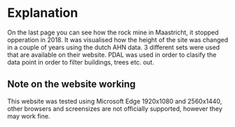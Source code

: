 # Explanation
On the last page you can see how the rock mine in Maastricht, it stopped opperation in 2018. It was visualised how the height of the site was changed in a couple of years using the dutch AHN data. 3 different sets were used that are available on their website. PDAL was used in order to clasify the data point in order to filter buildings, trees etc. out.

## Note on the website working
This website was tested using Microsoft Edge 1920x1080 and 2560x1440, other browsers and screensizes are not officially supported, however they may work fine.